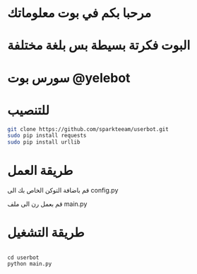 # مرحبا بكم في بوت معلوماتك

# البوت فكرتة بسيطة بس بلغة مختلفة

# سورس بوت @yelebot

# للتنصيب
```sh
git clone https://github.com/sparkteeam/userbot.git
sudo pip install requests
sudo pip install urllib
```
# طريقة العمل

<p> قم باضافة التوكن الخاص بك الى config.py </p>
<p> قم بعمل رن الى ملف  main.py </p>

# طريقة التشغيل
<code>
cd userbot
python main.py
</code>
